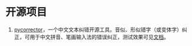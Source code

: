 # 开源项目
1. [pycorrector](https://github.com/shibing624/pycorrector)，一个中文文本纠错开源工具。音似、形似错字（或变体字）纠正，可用于中文拼音、笔画输入法的错误纠正，测试效果可见[文档](http://192.168.0.202/wuwx/chinese-corrector/-/blob/master/Open_Source_project/pycorrector.md)。

